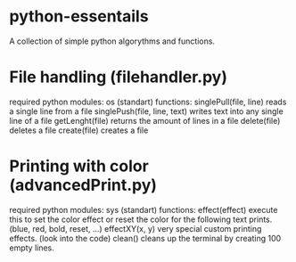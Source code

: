 # python-essentails
A collection of simple python algorythms and functions.

# File handling (filehandler.py)
required python modules:
    os (standart)
functions:
    singlePull(file, line)             reads a single line from a file
    singlePush(file, line, text)       writes text into any single line of a file
    getLenght(file)                    returns the amount of lines in a file
    delete(file)                       deletes a file
    create(file)                       creates a file
    
# Printing with color (advancedPrint.py)
required python modules:
    sys (standart)
functions:
    effect(effect)                     execute this to set the color effect or reset the color
                                       for the following text prints. (blue, red, bold, reset, ...)
    effectXY(x, y)                     very special custom printing effects. (look into the code)
    clean()                            cleans up the terminal by creating 100 empty lines.
    
